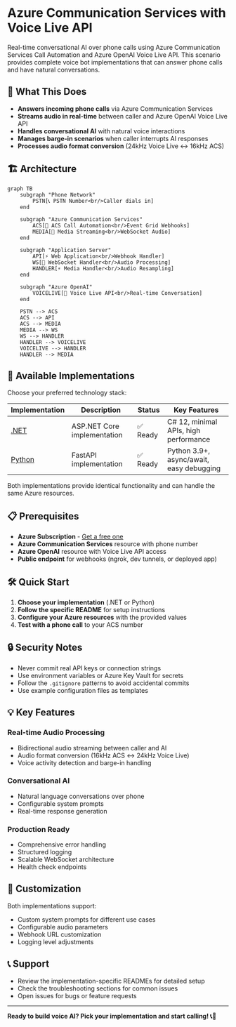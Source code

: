 # Azure Communication Services with Voice Live API

Real-time conversational AI over phone calls using Azure Communication Services Call Automation and Azure OpenAI Voice Live API. This scenario provides complete voice bot implementations that can answer phone calls and have natural conversations.

## 🎯 What This Does

- **Answers incoming phone calls** via Azure Communication Services
- **Streams audio in real-time** between caller and Azure OpenAI Voice Live API
- **Handles conversational AI** with natural voice interactions
- **Manages barge-in scenarios** when caller interrupts AI responses
- **Processes audio format conversion** (24kHz Voice Live ↔ 16kHz ACS)

## 🏗️ Architecture

```mermaid
graph TB
    subgraph "Phone Network"
        PSTN[📞 PSTN Number<br/>Caller dials in]
    end
    
    subgraph "Azure Communication Services"
        ACS[🔗 ACS Call Automation<br/>Event Grid Webhooks]
        MEDIA[🎵 Media Streaming<br/>WebSocket Audio]
    end
    
    subgraph "Application Server"
        API[⚡ Web Application<br/>Webhook Handler]
        WS[🔌 WebSocket Handler<br/>Audio Processing]
        HANDLER[⚡ Media Handler<br/>Audio Resampling]
    end
    
    subgraph "Azure OpenAI"
        VOICELIVE[🎤 Voice Live API<br/>Real-time Conversation]
    end
    
    PSTN --> ACS
    ACS --> API
    ACS --> MEDIA
    MEDIA --> WS
    WS --> HANDLER
    HANDLER --> VOICELIVE
    VOICELIVE --> HANDLER
    HANDLER --> MEDIA
```

## 🚀 Available Implementations

Choose your preferred technology stack:

| Implementation | Description | Status | Key Features |
|---------------|-------------|--------|--------------|
| [.NET](./dotnet/README.md) | ASP.NET Core implementation | ✅ Ready | C# 12, minimal APIs, high performance |
| [Python](./python/README.md) | FastAPI implementation | ✅ Ready | Python 3.9+, async/await, easy debugging |

Both implementations provide identical functionality and can handle the same Azure resources.

## 📋 Prerequisites

- **Azure Subscription** - [Get a free one](https://azure.microsoft.com/free/)
- **Azure Communication Services** resource with phone number
- **Azure OpenAI** resource with Voice Live API access
- **Public endpoint** for webhooks (ngrok, dev tunnels, or deployed app)

## 🛠️ Quick Start

1. **Choose your implementation** (.NET or Python)
2. **Follow the specific README** for setup instructions
3. **Configure your Azure resources** with the provided values
4. **Test with a phone call** to your ACS number

## 🔒 Security Notes

- Never commit real API keys or connection strings
- Use environment variables or Azure Key Vault for secrets
- Follow the `.gitignore` patterns to avoid accidental commits
- Use example configuration files as templates

## 💡 Key Features

### Real-time Audio Processing
- Bidirectional audio streaming between caller and AI
- Audio format conversion (16kHz ACS ↔ 24kHz Voice Live)
- Voice activity detection and barge-in handling

### Conversational AI
- Natural language conversations over phone
- Configurable system prompts
- Real-time response generation

### Production Ready
- Comprehensive error handling
- Structured logging
- Scalable WebSocket architecture
- Health check endpoints

## 🔧 Customization

Both implementations support:
- Custom system prompts for different use cases
- Configurable audio parameters
- Webhook URL customization
- Logging level adjustments

## 📞 Support

- Review the implementation-specific READMEs for detailed setup
- Check the troubleshooting sections for common issues
- Open issues for bugs or feature requests

---

**Ready to build voice AI? Pick your implementation and start calling! 📞🤖**
